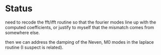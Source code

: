 # Status

need to recode the fft/ifft routine so that the fourier modes
line up with the computed coefficients, or justify to myself that
the mismatch comes from somewhere else.

then we can address the damping of the Neven, M0 modes in the laplace routine
(I suspect is related).
